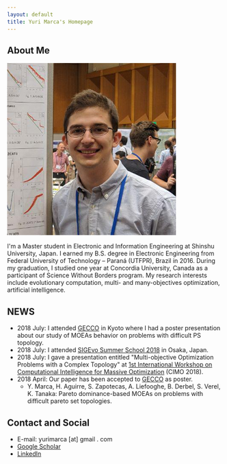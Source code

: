 ```yaml
---
layout: default
title: Yuri Marca's Homepage
---
```


## About Me

<img class="profile-picture" src="profile-pic.png">

I'm a Master student in Electronic and Information Engineering at Shinshu University, Japan. I earned my B.S. degree in Electronic Engineering from Federal University of Technology – Paraná (UTFPR), Brazil in 2016. During my graduation, I studied one year at Concordia University, Canada as a participant of Science Without Borders program. My research interests include evolutionary computation, multi- and many-objectives optimization, artificial intelligence.

## NEWS

* 2018 July: I attended [GECCO](http://gecco-2018.sigevo.org/) in Kyoto where I had a poster presentation about our study of MOEAs behavior on problems with difficult PS topology.
* 2018 July: I attended [SIGEvo Summer School 2018](https://sigevo-summer-school-2018.github.io/) in Osaka, Japan.
* 2018 July: I gave a presentation entitled "Multi-objective Optimization Problems with a Complex Topology" at [1st International Workshop on Computational Intelligence for Massive Optimization](https://sites.google.com/view/cimo-workshop) (CIMO 2018).
* 2018 April: Our paper has been accepted to [GECCO](http://gecco-2018.sigevo.org/) as poster.
  * Y. Marca, H. Aguirre, S. Zapotecas, A. Liefooghe, B. Derbel, S. Verel, K. Tanaka: Pareto dominance-based MOEAs on problems with difficult pareto set topologies.

## Contact and Social

* E-mail: yurimarca [at] gmail . com
* [Google Scholar](https://scholar.google.com/citations?user=YBoCAToAAAAJ&hl=en)
* [LinkedIn](https://www.linkedin.com/in/yurimarca/)
